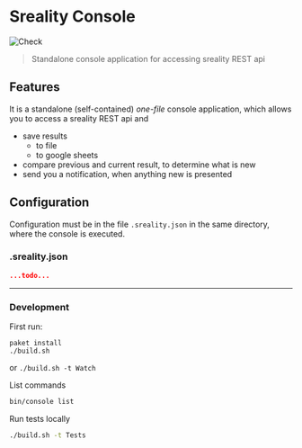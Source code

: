 Sreality Console
================

![Check](https://github.com/MortalFlesh/sreality-console/workflows/Check/badge.svg)

> Standalone console application for accessing sreality REST api

## Features
It is a standalone (self-contained) _one-file_ console application, which allows you to access a sreality REST api and
- save results
    - to file
    - to google sheets
- compare previous and current result, to determine what is new
- send you a notification, when anything new is presented

## Configuration
Configuration must be in the file `.sreality.json` in the same directory, where the console is executed.

### .sreality.json
```json
...todo...
```

---
### Development

First run:
```
paket install
./build.sh
```

or `./build.sh -t Watch`

List commands
```sh
bin/console list
```

Run tests locally
```sh
./build.sh -t Tests
```

